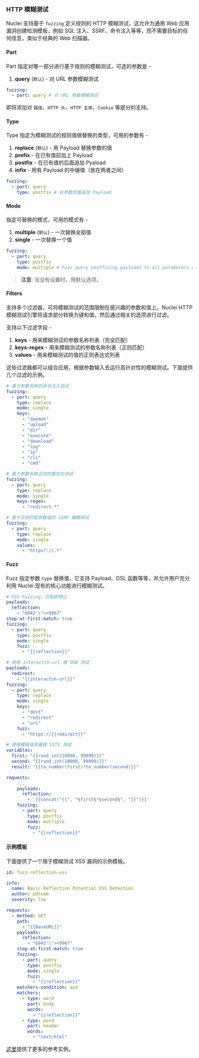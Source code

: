 ### HTTP 模糊测试

Nuclei 支持基于 `fuzzing` 定义规则的 HTTP 模糊测试，这允许为通用 Web 应用漏洞创建检测模板，例如 SQL 注入、SSRF、命令注入等等，而不需要目标的任何信息，类似于经典的 Web 扫描器。

#### Part

Part 指定对哪一部分进行基于规则的模糊测试，可选的参数是 -

1. **query** (`默认`) - 对 URL 参数模糊测试

```yaml
fuzzing:
  - part: query # 对 URL 参数模糊测试
```

即将添加对 `路径`、`HTTP 头`、`HTTP 主体`、`Cookie` 等部分的支持。

#### Type

Type 指定为模糊测试的规则值做替换的类型，可用的参数有 -

1. **replace** (`默认`) - 用 Payload 替换参数的值
2. **prefix** - 在已有值前加上 Payload
3. **postfix** - 在已有值的后面追加 Pyaload
4. **infix** - 用有 Payload 的中缀值（放在两者之间）

```yaml
fuzzing:
  - part: query
    type: postfix # 在参数后面追加 Payload
```

#### Mode

指定可替换的模式，可用的模式有 -

1. **multiple** (`默认`) - 一次替换全部值
2. **single** - 一次替换一个值

```yaml
fuzzing:
  - part: query
    type: postfix
    mode: multiple # Fuzz query postfixing payloads to all parameters at once
```

> **注意**: 当没有设置时，用默认选项。

#### Filters

支持多个过滤器，可将模糊测试的范围限制在感兴趣的参数和值上，Nuclei HTTP 模糊测试引擎将请求部分转换为键和值，然后通过相关的选项进行过滤。

支持以下过滤字段 -

1. **keys** - 用来模糊测试的参数名称列表（完全匹配）
2. **keys-regex** - 用来模糊测试的参数名称列表（正则匹配）
3. **values** - 用来模糊测试的值的正则表达式列表

这些过滤器都可以组合应用，根据参数输入去运行高针对性的模糊测试。下面提供几个过滤的示例。

```yaml
# 基于参数名称的命令注入测试
fuzzing:
  - part: query
    type: replace
    mode: single
    keys:
      - "daemon"
      - "upload"
      - "dir"
      - "execute"
      - "download"
      - "log"
      - "ip"
      - "cli"
      - "cmd"
```

```yaml
# 基于参数名称正则的重定向测试
fuzzing:
  - part: query
    type: replace
    mode: single
    keys-regex:
      - "redirect.*"
```

```yaml
# 基于正则匹配参数值的 SSRF 模糊测试
fuzzing:
  - part: query
    type: replace
    mode: single
    values:
      - "https?://.*"
```

#### Fuzz

Fuzz 指定参数 `type` 替换值，它支持 Payload、DSL 函数等等，并允许用户充分利用 Nuclei 现有的核心功能进行模糊测试。

```yaml
# XSS Fuzzing，匹配即停止
payloads:
  reflection:
    - "6842'\"><9967"
stop-at-first-match: true
fuzzing:
  - part: query
    type: postfix
    mode: single
    fuzz:
      - "{{reflection}}"
```

```yaml
# 使用 interactsh-url 做 OOB 测试
payloads:
  redirect:
    - "{{interactsh-url}}"
fuzzing:
  - part: query
    type: replace
    mode: single
    keys:
      - "dest"
      - "redirect"
      - "uri"
    fuzz:
      - "https://{{redirect}}"
```

```yaml
# 使用模板级变量做 SSTI 测试
variables:
  first: "{{rand_int(10000, 99999)}}"
  second: "{{rand_int(10000, 99999)}}"
  result: "{{to_number(first)*to_number(second)}}"

requests:
    ...
    payloads:
      reflection:
        - '{{concat("{{", "§first§*§second§", "}}")}}'
    fuzzing:
      - part: query
        type: postfix
        mode: multiple
        fuzz:
          - "{{reflection}}"
```

#### 示例模板

下面提供了一个用于模糊测试 XSS 漏洞的示例模板。

```yaml
id: fuzz-reflection-xss

info:
  name: Basic Reflection Potential XSS Detection
  author: pdteam
  severity: low

requests:
  - method: GET
    path:
      - "{{BaseURL}}"
    payloads:
      reflection:
        - "6842'\"><9967"
    stop-at-first-match: true
    fuzzing:
      - part: query
        type: postfix
        mode: single
        fuzz:
          - "{{reflection}}"
    matchers-condition: and
    matchers:
      - type: word
        part: body
        words:
          - "{{reflection}}"
      - type: word
        part: header
        words:
          - "text/html"
```

[这里](../../template-examples/http-fuzzing.md)提供了更多的参考实例。
